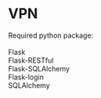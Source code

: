 # VPN

Required python package: <br><br>
Flask<br>
Flask-RESTful<br>
Flask-SQLAlchemy<br>
Flask-login<br>
SQLAlchemy<br>



